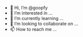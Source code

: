 - 👋 Hi, I’m @goopfy
- 👀 I’m interested in ...
- 🌱 I’m currently learning ...
- 💞️ I’m looking to collaborate on ...
- 📫 How to reach me ...

<!---
goopfy/goopfy is a ✨ special ✨ repository because its `README.md` (this file) appears on your GitHub profile.
You can click the Preview link to take a look at your changes.
--->
